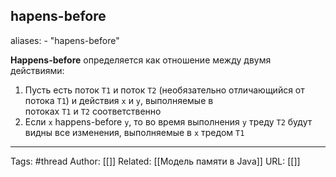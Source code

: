 ## hapens-before

aliases: 
	- "hapens-before"

**Happens-before** определяется как отношение между двумя действиями:
1. Пусть есть поток `T1` и поток `T2` (необязательно отличающийся от потока `T1`) и действия `x` и `y`, выполняемые в потоках `T1` и `T2` соответственно
2. Если `x` happens-before `y`, то во время выполнения `y` треду `T2` будут видны все изменения, выполняемые в `x` тредом `T1`

---
Tags: #thread
Author: [[]]
Related: [[Модель памяти в Java]]
URL: [[]]